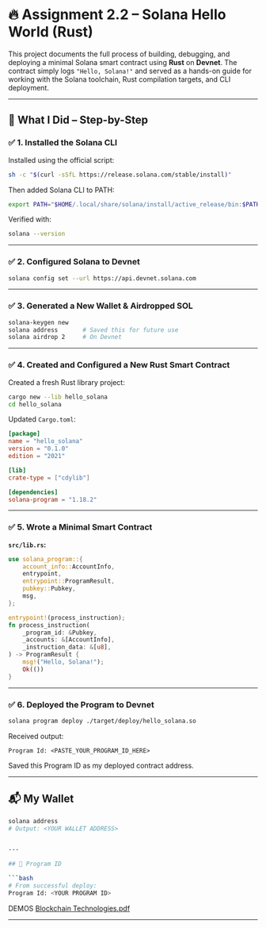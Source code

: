 
# 🔥 Assignment 2.2 – Solana Hello World (Rust)

This project documents the full process of building, debugging, and deploying a minimal Solana smart contract using **Rust** on **Devnet**. The contract simply logs `"Hello, Solana!"` and served as a hands-on guide for working with the Solana toolchain, Rust compilation targets, and CLI deployment.

---

## 🧠 What I Did – Step-by-Step

### ✅ 1. Installed the Solana CLI

Installed using the official script:
```bash
sh -c "$(curl -sSfL https://release.solana.com/stable/install)"
```
Then added Solana CLI to PATH:
```bash
export PATH="$HOME/.local/share/solana/install/active_release/bin:$PATH"
```
Verified with:
```bash
solana --version
```

---

### ✅ 2. Configured Solana to Devnet

```bash
solana config set --url https://api.devnet.solana.com
```

---

### ✅ 3. Generated a New Wallet & Airdropped SOL

```bash
solana-keygen new
solana address       # Saved this for future use
solana airdrop 2     # On Devnet
```

---

### ✅ 4. Created and Configured a New Rust Smart Contract

Created a fresh Rust library project:
```bash
cargo new --lib hello_solana
cd hello_solana
```

Updated `Cargo.toml`:

```toml
[package]
name = "hello_solana"
version = "0.1.0"
edition = "2021"

[lib]
crate-type = ["cdylib"]

[dependencies]
solana-program = "1.18.2"
```

---

### ✅ 5. Wrote a Minimal Smart Contract

**`src/lib.rs`:**

```rust
use solana_program::{
    account_info::AccountInfo,
    entrypoint,
    entrypoint::ProgramResult,
    pubkey::Pubkey,
    msg,
};

entrypoint!(process_instruction);
fn process_instruction(
    _program_id: &Pubkey,
    _accounts: &[AccountInfo],
    _instruction_data: &[u8],
) -> ProgramResult {
    msg!("Hello, Solana!");
    Ok(())
}
```

---


### ✅ 6. Deployed the Program to Devnet

```bash
solana program deploy ./target/deploy/hello_solana.so
```

Received output:
```
Program Id: <PASTE_YOUR_PROGRAM_ID_HERE>
```

Saved this Program ID as my deployed contract address.

---

## 📬 My Wallet

```bash
solana address
# Output: <YOUR WALLET ADDRESS>


---

## 📌 Program ID

```bash
# From successful deploy:
Program Id: <YOUR PROGRAM ID>
```
DEMOS
[Blockchain Technologies.pdf](https://github.com/user-attachments/files/19754488/Blockchain.Technologies.pdf)


---
